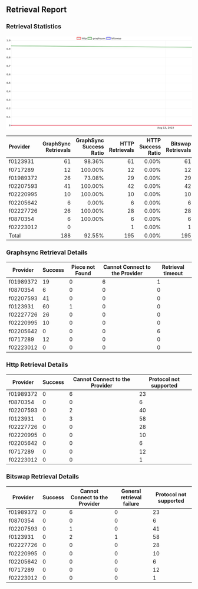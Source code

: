 ## Retrieval Report
### Retrieval Statistics
<img src="https://raw.githubusercontent.com/data-preservation-programs/filplus-checker-assets/main/filecoin-project/filecoin-plus-large-datasets/issues/1782/1692339383484.png"/>

| Provider  | GraphSync Retrievals | GraphSync Success Ratio | HTTP Retrievals | HTTP Success Ratio | Bitswap Retrievals | Bitswap Success Ratio |
| :-------- | -------------------: | ----------------------: | --------------: | -----------------: | -----------------: | --------------------: |
| f0123931  |                   61 |                  98.36% |              61 |              0.00% |                 61 |                 0.00% |
| f0717289  |                   12 |                 100.00% |              12 |              0.00% |                 12 |                 0.00% |
| f01989372 |                   26 |                  73.08% |              29 |              0.00% |                 29 |                 0.00% |
| f02207593 |                   41 |                 100.00% |              42 |              0.00% |                 42 |                 0.00% |
| f02220995 |                   10 |                 100.00% |              10 |              0.00% |                 10 |                 0.00% |
| f02205642 |                    6 |                   0.00% |               6 |              0.00% |                  6 |                 0.00% |
| f02227726 |                   26 |                 100.00% |              28 |              0.00% |                 28 |                 0.00% |
| f0870354  |                    6 |                 100.00% |               6 |              0.00% |                  6 |                 0.00% |
| f02223012 |                    0 |                         |               1 |              0.00% |                  1 |                 0.00% |
| Total     |                  188 |                  92.55% |             195 |              0.00% |                195 |                 0.00% |

### Graphsync Retrieval Details
| Provider  | Success | Piece not Found | Cannot Connect to the Provider | Retrieval timeout |
| --------- | ------- | --------------- | ------------------------------ | ----------------- |
| f01989372 | 19      | 0               | 6                              | 1                 |
| f0870354  | 6       | 0               | 0                              | 0                 |
| f02207593 | 41      | 0               | 0                              | 0                 |
| f0123931  | 60      | 1               | 0                              | 0                 |
| f02227726 | 26      | 0               | 0                              | 0                 |
| f02220995 | 10      | 0               | 0                              | 0                 |
| f02205642 | 0       | 0               | 0                              | 6                 |
| f0717289  | 12      | 0               | 0                              | 0                 |
| f02223012 | 0       | 0               | 0                              | 0                 |

### Http Retrieval Details
| Provider  | Success | Cannot Connect to the Provider | Protocol not supported |
| --------- | ------- | ------------------------------ | ---------------------- |
| f01989372 | 0       | 6                              | 23                     |
| f0870354  | 0       | 0                              | 6                      |
| f02207593 | 0       | 2                              | 40                     |
| f0123931  | 0       | 3                              | 58                     |
| f02227726 | 0       | 0                              | 28                     |
| f02220995 | 0       | 0                              | 10                     |
| f02205642 | 0       | 0                              | 6                      |
| f0717289  | 0       | 0                              | 12                     |
| f02223012 | 0       | 0                              | 1                      |

### Bitswap Retrieval Details
| Provider  | Success | Cannot Connect to the Provider | General retrieval failure | Protocol not supported |
| --------- | ------- | ------------------------------ | ------------------------- | ---------------------- |
| f01989372 | 0       | 6                              | 0                         | 23                     |
| f0870354  | 0       | 0                              | 0                         | 6                      |
| f02207593 | 0       | 1                              | 0                         | 41                     |
| f0123931  | 0       | 2                              | 1                         | 58                     |
| f02227726 | 0       | 0                              | 0                         | 28                     |
| f02220995 | 0       | 0                              | 0                         | 10                     |
| f02205642 | 0       | 0                              | 0                         | 6                      |
| f0717289  | 0       | 0                              | 0                         | 12                     |
| f02223012 | 0       | 0                              | 0                         | 1                      |
